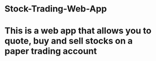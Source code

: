 # Stock-Trading-Web-App

# This is a web app that allows you to quote, buy and sell stocks on a paper trading account
